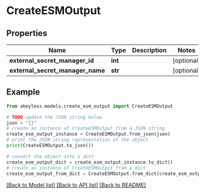 # CreateESMOutput


## Properties

Name | Type | Description | Notes
------------ | ------------- | ------------- | -------------
**external_secret_manager_id** | **int** |  | [optional] 
**external_secret_manager_name** | **str** |  | [optional] 

## Example

```python
from akeyless.models.create_esm_output import CreateESMOutput

# TODO update the JSON string below
json = "{}"
# create an instance of CreateESMOutput from a JSON string
create_esm_output_instance = CreateESMOutput.from_json(json)
# print the JSON string representation of the object
print(CreateESMOutput.to_json())

# convert the object into a dict
create_esm_output_dict = create_esm_output_instance.to_dict()
# create an instance of CreateESMOutput from a dict
create_esm_output_from_dict = CreateESMOutput.from_dict(create_esm_output_dict)
```
[[Back to Model list]](../README.md#documentation-for-models) [[Back to API list]](../README.md#documentation-for-api-endpoints) [[Back to README]](../README.md)


